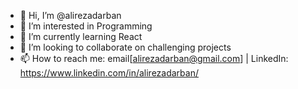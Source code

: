 - 👋 Hi, I’m @alirezadarban
- 👀 I’m interested in Programming
- 🌱 I’m currently learning React
- 💞️ I’m looking to collaborate on challenging projects
- 📫 How to reach me: email[alirezadarban@gmail.com] | LinkedIn: https://www.linkedin.com/in/alirezadarban/ 

<!---
alirezadarban/alirezadarban is a ✨ special ✨ repository because its `README.md` (this file) appears on your GitHub profile.
You can click the Preview link to take a look at your changes.
--->

